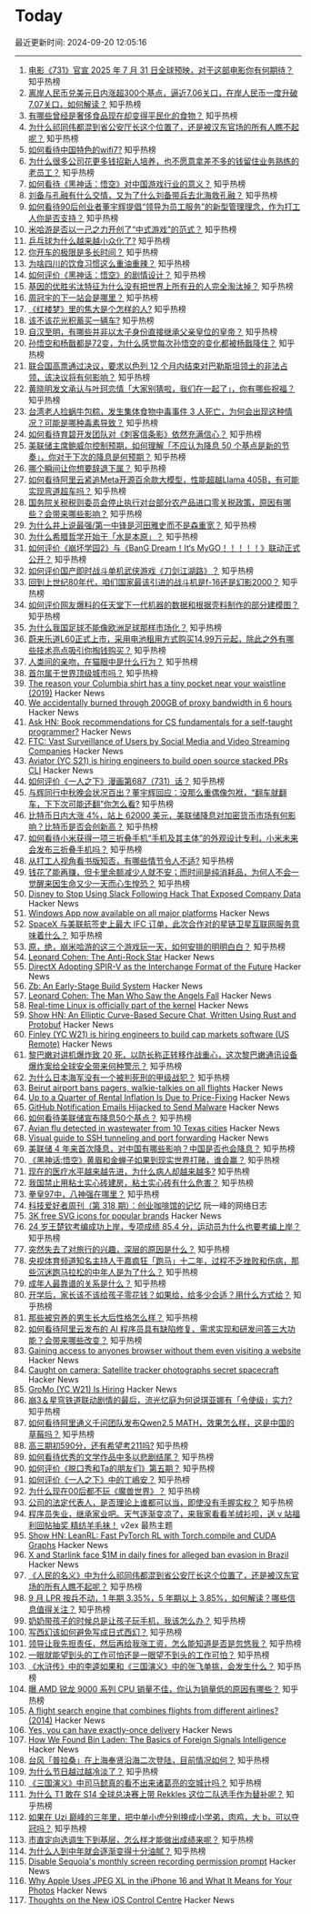 # Today

最近更新时间: 2024-09-20 12:05:16

--- 
1. [电影《731》官宣 2025 年 7 月 31 日全球预映，对于这部电影你有何期待？](https://www.zhihu.com/question/667471897) 知乎热榜
2. [离岸人民币兑美元日内涨超300个基点，逼近7.06关口，在岸人民币一度升破7.07关口，如何解读？](https://www.zhihu.com/question/667583568) 知乎热榜
3. [有哪些曾经是奢侈食品现在却变得平民化的食物？](https://www.zhihu.com/question/466302067) 知乎热榜
4. [为什么祁同伟都混到省公安厅长这个位置了，还是被汉东官场的所有人瞧不起呢？](https://www.zhihu.com/question/667240792) 知乎热榜
5. [如何看待中国特色的wifi7?](https://www.zhihu.com/question/604750289) 知乎热榜
6. [为什么很多公司花更多钱招新人培养，也不愿意拿差不多的钱留住业务熟练的老员工？](https://www.zhihu.com/question/667380078) 知乎热榜
7. [如何看待《黑神话：悟空》对中国游戏行业的意义？](https://www.zhihu.com/question/620752272) 知乎热榜
8. [刘备与孔融有什么交情，又为了什么刘备带兵去北海救孔融？](https://www.zhihu.com/question/667184335) 知乎热榜
9. [如何看待90后创业者董宇辉提倡“领导为员工服务”的新型管理理念，作为打工人你是否支持？](https://www.zhihu.com/question/667461412) 知乎热榜
10. [米哈游是否以一己之力开创了“中式游戏”的范式？](https://www.zhihu.com/question/667461199) 知乎热榜
11. [乒乓球为什么越来越小众化了?](https://www.zhihu.com/question/457179364) 知乎热榜
12. [你开车的极限是多长时间？](https://www.zhihu.com/question/645475910) 知乎热榜
13. [为啥四川的饮食习惯这么重油重辣？](https://www.zhihu.com/question/627415943) 知乎热榜
14. [如何评价《黑神话：悟空》的剧情设计？](https://www.zhihu.com/question/664774130) 知乎热榜
15. [基因的优胜劣汰特征为什么没有把世界上所有丑的人完全淘汰掉？](https://www.zhihu.com/question/47029498) 知乎热榜
16. [周冠宇的下一站会是哪里？](https://www.zhihu.com/question/666024441) 知乎热榜
17. [《红楼梦》里的焦大是个怎样的人?](https://www.zhihu.com/question/622742983) 知乎热榜
18. [该不该花光积蓄买一辆车?](https://www.zhihu.com/question/667527875) 知乎热榜
19. [自汉至明，有哪些并非以太子身份直接继承父亲皇位的皇帝？](https://www.zhihu.com/question/663783356) 知乎热榜
20. [孙悟空和杨戬都是72变，为什么感觉每次孙悟空的变化都被杨戬降住？](https://www.zhihu.com/question/357732180) 知乎热榜
21. [联合国高票通过决议，要求以色列 12 个月内结束对巴勒斯坦领土的非法占领，该决议将有何影响？](https://www.zhihu.com/question/667562641) 知乎热榜
22. [黄晓明发文承认与叶珂恋情「大家别猜啦，我们在一起了」，你有哪些祝福？](https://www.zhihu.com/question/667584299) 知乎热榜
23. [台湾老人捡蜗牛包粽，发生集体食物中毒事件 3 人死亡，为何会出现这种情况？可能是哪种毒素导致？](https://www.zhihu.com/question/667493153) 知乎热榜
24. [如何看待育碧开发团队对《刺客信条影》依然充满信心？](https://www.zhihu.com/question/667460247) 知乎热榜
25. [美联储主席鲍威尔控制预期，如何理解「不应认为降息 50 个基点是新的节奏」，你对于下次的降息是何预期？](https://www.zhihu.com/question/667564083) 知乎热榜
26. [哪个瞬间让你想要辞退下属？](https://www.zhihu.com/question/35030442) 知乎热榜
27. [如何看待阿里云紧追Meta开源百余款大模型，性能超越Llama 405B，有可能实现弯道超车吗？](https://www.zhihu.com/question/667411266) 知乎热榜
28. [国务院关税税则委员会停止执行对台部分农产品进口零关税政策，原因有哪些？会带来哪些影响？](https://www.zhihu.com/question/667518780) 知乎热榜
29. [为什么井上说最强/第一中锋是河田雅史而不是森重宽？](https://www.zhihu.com/question/655362019) 知乎热榜
30. [为什么希腊哲学开始于「水是本原」？](https://www.zhihu.com/question/666993130) 知乎热榜
31. [如何评价《崩坏学园2》与《BanG Dream！It‘s MyGO！！！！！》联动正式公开？](https://www.zhihu.com/question/667603968) 知乎热榜
32. [如何评价国产即时战斗单机武侠游戏《刀剑江湖路》？](https://www.zhihu.com/question/667571978) 知乎热榜
33. [回到上世纪80年代，咱们国家最该引进的战斗机是f-16还是幻影2000？](https://www.zhihu.com/question/667387498) 知乎热榜
34. [如何评价网友爆料的任天堂下一代机器的数据和根据壳料制作的部分建模图？](https://www.zhihu.com/question/667521737) 知乎热榜
35. [为什么我国足球不能像欧洲足球那样市场化？](https://www.zhihu.com/question/615132381) 知乎热榜
36. [蔚来乐道L60正式上市，采用电池租用方式购买14.99万元起，除此之外有哪些技术亮点吸引你掏钱购买？](https://www.zhihu.com/question/667616052) 知乎热榜
37. [人类间的亲吻，在猫眼中是什么行为？](https://www.zhihu.com/question/635132769) 知乎热榜
38. [首尔属于世界顶级城市吗？](https://www.zhihu.com/question/667037660) 知乎热榜
39. [The reason your Columbia shirt has a tiny pocket near your waistline (2019)](https://www.marketplace.org/2019/05/29/theres-a-reason-your-columbia-shirt-has-a-tiny-pocket-near-your-waistline/) Hacker News
40. [We accidentally burned through 200GB of proxy bandwidth in 6 hours](https://blog.skyvern.com/how-we-accidentally-burned-through-200gb-of-proxy-bandwidth-in-6-hours/) Hacker News
41. [Ask HN: Book recommendations for CS fundamentals for a self-taught programmer?](https://news.ycombinator.com/item?id=41593668) Hacker News
42. [FTC: Vast Surveillance of Users by Social Media and Video Streaming Companies](https://www.ftc.gov/news-events/news/press-releases/2024/09/ftc-staff-report-finds-large-social-media-video-streaming-companies-have-engaged-vast-surveillance) Hacker News
43. [Aviator (YC S21) is hiring engineers to build open source stacked PRs CLI](https://aviator.co/jobs) Hacker News
44. [如何评价《一人之下》漫画第687（731）话？](https://www.zhihu.com/question/667617218) 知乎热榜
45. [与辉同行中秋晚会状况百出？董宇辉回应：没那么重偶像包袱，“翻车就翻车，下下次可能还翻”你怎么看?](https://www.zhihu.com/question/667435431) 知乎热榜
46. [比特币日内大涨 4%，站上 62000 美元，美联储降息对加密货币市场有何影响？比特币是否会创新高？](https://www.zhihu.com/question/667563807) 知乎热榜
47. [如何看待小米获得一项三折叠手机“手机及其主体”的外观设计专利，小米未来会发布三折叠手机吗？](https://www.zhihu.com/question/667496336) 知乎热榜
48. [从打工人视角看书版知否，有哪些情节令人不适?](https://www.zhihu.com/question/667138265) 知乎热榜
49. [钱花了能再赚，但卡里余额减少人就不安；而时间是纯消耗品，为何人不会一觉醒来因生命又少一天而心生惶恐？](https://www.zhihu.com/question/667566553) 知乎热榜
50. [Disney to Stop Using Slack Following Hack That Exposed Company Data](https://www.wsj.com/business/disney-to-stop-using-slack-following-hack-that-exposed-company-data-c5311caf) Hacker News
51. [Windows App now available on all major platforms](https://techcommunity.microsoft.com/t5/windows-it-pro-blog/windows-app-now-available-on-all-major-platforms/ba-p/4246939) Hacker News
52. [SpaceX 与美联航签史上最大 IFC 订单，此次合作对的星链卫星互联网服务意味着什么？](https://www.zhihu.com/question/667491855) 知乎热榜
53. [原，绝，崩米哈游的这三个游戏玩一天，如何安排的明明白白？](https://www.zhihu.com/question/667432468) 知乎热榜
54. [Leonard Cohen: The Anti-Rock Star](https://www.theatlantic.com/magazine/archive/2024/10/christophe-lebold-leonard-cohen-book/679573/) Hacker News
55. [DirectX Adopting SPIR-V as the Interchange Format of the Future](https://devblogs.microsoft.com/directx/directx-adopting-spir-v/) Hacker News
56. [Zb: An Early-Stage Build System](https://www.zombiezen.com/blog/2024/09/zb-early-stage-build-system/) Hacker News
57. [Leonard Cohen: The Man Who Saw the Angels Fall](https://www.theatlantic.com/magazine/archive/2024/10/christophe-lebold-leonard-cohen-book/679573/) Hacker News
58. [Real-time Linux is officially part of the kernel](https://arstechnica.com/gadgets/2024/09/real-time-linux-is-officially-part-of-the-kernel-after-decades-of-debate/) Hacker News
59. [Show HN: An Elliptic Curve-Based Secure Chat, Written Using Rust and Protobuf](https://github.com/vaktibabat/ecurvechat) Hacker News
60. [Finley (YC W21) is hiring engineers to build cap markets software (US Remote)](https://jobs.lever.co/FinleyTechnologies/2bca72b7-ff5e-4277-bbaf-184138254589) Hacker News
61. [黎巴嫩对讲机爆炸致 20 死，以防长称正转移作战重心，这次黎巴嫩通讯设备爆炸案给全球安全带来何种警示？](https://www.zhihu.com/question/667566731) 知乎热榜
62. [为什么日本海军没有一个被判死刑的甲级战犯？](https://www.zhihu.com/question/667296326) 知乎热榜
63. [Beirut airport bans pagers, walkie-talkies on all flights](https://www.nna-leb.gov.lb/en/economy/722542/beirut-airport-bans-pagers-walkie-talkies-on-all-f) Hacker News
64. [Up to a Quarter of Rental Inflation Is Due to Price-Fixing](https://www.thebignewsletter.com/p/up-to-a-quarter-of-rental-inflation) Hacker News
65. [GitHub Notification Emails Hijacked to Send Malware](https://ianspence.com/blog/2024-09/github-email-hijack/) Hacker News
66. [如何看待美联储宣布降息50个基点？](https://www.zhihu.com/question/667533465) 知乎热榜
67. [Avian flu detected in wastewater from 10 Texas cities](https://www.cidrap.umn.edu/avian-influenza-bird-flu/h5n1-avian-flu-virus-detected-wastewater-10-texas-cities) Hacker News
68. [Visual guide to SSH tunneling and port forwarding](https://ittavern.com/visual-guide-to-ssh-tunneling-and-port-forwarding/) Hacker News
69. [美联储 4 年来首次降息，对中国有哪些影响？中国是否也会降息？](https://www.zhihu.com/question/667586983) 知乎热榜
70. [《黑神话:悟空》黄眉和金蝉子如果到现实世界打赌，谁会赢？](https://www.zhihu.com/question/666983742) 知乎热榜
71. [现在的医疗水平越来越先进，为什么病人却越来越多?](https://www.zhihu.com/question/662961197) 知乎热榜
72. [我国禁止用粘土实心砖建房，粘土实心砖有什么危害？](https://www.zhihu.com/question/638126520) 知乎热榜
73. [拳皇97中，八神强在哪里？](https://www.zhihu.com/question/36237554) 知乎热榜
74. [科技爱好者周刊（第 318 期）：创业咖啡馆的记忆](http://www.ruanyifeng.com/blog/2024/09/weekly-issue-318.html) 阮一峰的网络日志
75. [3K free SVG icons for popular brands](https://simpleicons.org/) Hacker News
76. [24 岁王楚钦考编成功上岸，专项成绩 85.4 分，运动员为什么也要考编上岸？](https://www.zhihu.com/question/667612633) 知乎热榜
77. [突然失去了对旅行的兴趣，深层的原因是什么？](https://www.zhihu.com/question/301797233) 知乎热榜
78. [央视体育频道知名主持人于嘉疯狂「跑马」十二年，过程不乏挫败和伤病，那些沉迷跑马拉松的中年人是为了什么？](https://www.zhihu.com/question/667501299) 知乎热榜
79. [成年人最靠谱的关系是什么？](https://www.zhihu.com/question/667526236) 知乎热榜
80. [开学后，家长该不该给孩子零花钱？如果给，给多少合适？用什么方式给？](https://www.zhihu.com/question/666264653) 知乎热榜
81. [那些被穷养的男生长大后性格怎么样？](https://www.zhihu.com/question/263676326) 知乎热榜
82. [如何看待阿里云发布的 AI 程序员具有缺陷修复、需求实现和研发问答三大功能？会带来哪些改变？](https://www.zhihu.com/question/667410870) 知乎热榜
83. [Gaining access to anyones browser without them even visiting a website](https://kibty.town/blog/arc/) Hacker News
84. [Caught on camera: Satellite tracker photographs secret spacecraft](https://www.space.com/secret-satellites-caught-on-camera) Hacker News
85. [GroMo (YC W21) Is Hiring](https://www.ycombinator.com/companies/gromo/jobs/GyqMnKn-business-analyst-product-analyst) Hacker News
86. [崩3＆星穹铁道联动剧情的最后，流光忆庭为何说琪亚娜有「令使级」实力?](https://www.zhihu.com/question/667585082) 知乎热榜
87. [如何看待阿里通义千问团队发布Qwen2.5 MATH，效果怎么样，这是中国的草莓吗？](https://www.zhihu.com/question/667531937) 知乎热榜
88. [高三期初590分，还有希望考211吗?](https://www.zhihu.com/question/667419196) 知乎热榜
89. [如何看待优秀的文学作品中多以悲剧结尾？](https://www.zhihu.com/question/660020376) 知乎热榜
90. [如何评价《脱口秀和Ta的朋友们》第五期？](https://www.zhihu.com/question/667418091) 知乎热榜
91. [如何评价《一人之下》中的丁嶋安？](https://www.zhihu.com/question/373849924) 知乎热榜
92. [为什么现在00后都不玩《魔兽世界》？](https://www.zhihu.com/question/342143917) 知乎热榜
93. [公司的法定代表人，是否理论上谁都可以当，即使没有手握实权？](https://www.zhihu.com/question/353335295) 知乎热榜
94. [程序员失业，继承家业吧。天气逐渐变凉了，来我家看看羊绒衫呗，送 v 站福利回帖抽奖 精纺羊毛袜！](https://www.v2ex.com/t/1074247) v2ex 最热主题
95. [Show HN: LeanRL: Fast PyTorch RL with Torch.compile and CUDA Graphs](https://github.com/pytorch-labs/LeanRL) Hacker News
96. [X and Starlink face $1M in daily fines for alleged ban evasion in Brazil](https://www.cnbc.com/2024/09/19/elon-musks-x-and-starlink-face-daily-fines-in-brazil-for-ban-evasion.html) Hacker News
97. [《人民的名义》中为什么祁同伟都混到省公安厅长这个位置了，还是被汉东官场的所有人瞧不起呢？](https://www.zhihu.com/question/667240792) 知乎热榜
98. [9 月 LPR 按兵不动，1 年期 3.35%，5 年期以上 3.85%，如何解读？哪些信息值得关注？](https://www.zhihu.com/question/667656465) 知乎热榜
99. [奶奶带孩子的时候总是让孩子玩手机，我该怎么办？](https://www.zhihu.com/question/667003878) 知乎热榜
100. [写西幻该如何避免写成日式西幻？](https://www.zhihu.com/question/648009194) 知乎热榜
101. [领导让我先担责任，然后再给我涨工资，怎么能知道是否是忽悠我？](https://www.zhihu.com/question/666409389) 知乎热榜
102. [一眼就能望到头的工作可怕还是一眼望不到头的工作可怕？](https://www.zhihu.com/question/667532633) 知乎热榜
103. [《水浒传》中的李逵如果和《三国演义》中的张飞单挑，会发生什么？](https://www.zhihu.com/question/667231115) 知乎热榜
104. [曝 AMD 锐龙 9000 系列 CPU 销量不佳，你认为销量低的原因有哪些？](https://www.zhihu.com/question/667153317) 知乎热榜
105. [A flight search engine that combines flights from different airlines? (2014)](https://travel.stackexchange.com/questions/26780/is-there-a-flight-search-engine-that-combines-flights-from-different-airlines) Hacker News
106. [Yes, you can have exactly-once delivery](http://blog.rongarret.info/2024/09/yes-you-can-have-exactly-once-delivery.html) Hacker News
107. [How We Found Bin Laden: The Basics of Foreign Signals Intelligence](https://directory.libsyn.com/episode/index/id/32884982) Hacker News
108. [台风「普拉桑」在上海奉贤沿海二次登陆，目前情况如何？](https://www.zhihu.com/question/667617484) 知乎热榜
109. [为什么节日越过越冷淡了？](https://www.zhihu.com/question/667518302) 知乎热榜
110. [《三国演义》中司马懿真的看不出来诸葛亮的空城计吗？](https://www.zhihu.com/question/667089789) 知乎热榜
111. [为什么 T1 敢在 S14 全球总决赛上带 Rekkles 这位二队选手作为替补呢？](https://www.zhihu.com/question/667572882) 知乎热榜
112. [如果在 Uzi 巅峰的三年里，把中单小虎分别换成小学弟，肉鸡，大 b，可以夺冠吗？](https://www.zhihu.com/question/664662908) 知乎热榜
113. [市直定向选调生下到基层，怎么样才能做出成绩来呢？](https://www.zhihu.com/question/652141131) 知乎热榜
114. [为什么人到中年就会逐渐变得十分油腻？](https://www.zhihu.com/question/419144804) 知乎热榜
115. [Disable Sequoia's monthly screen recording permission prompt](https://tinyapps.org/blog/202409180700_disable_sequoia_nag.html) Hacker News
116. [Why Apple Uses JPEG XL in the iPhone 16 and What It Means for Your Photos](https://petapixel.com/2024/09/18/why-apple-uses-jpeg-xl-in-the-iphone-16-and-what-it-means-for-your-photos/) Hacker News
117. [Thoughts on the New iOS Control Centre](https://manuelmoreale.com/thoughts-on-the-new-ios-control-centre) Hacker News
